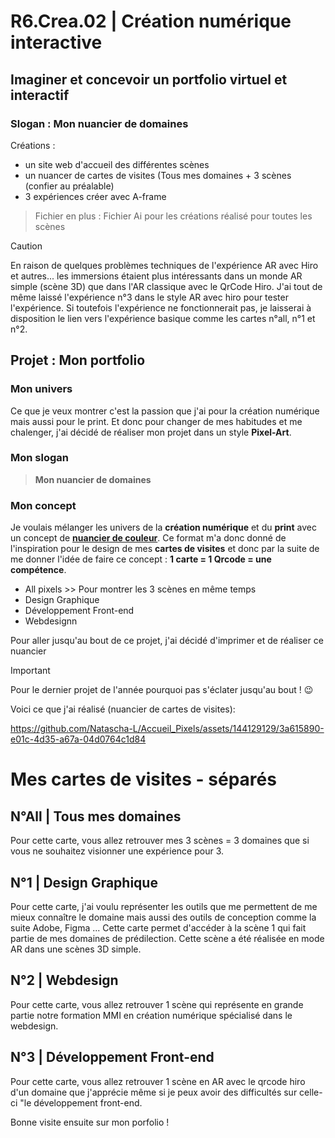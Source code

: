 # **R6.Crea.02** | Création numérique interactive
## Imaginer et concevoir un portfolio virtuel et interactif
### Slogan : Mon nuancier de domaines

Créations :
* un site web d'accueil des différentes scènes
* un nuancer de cartes de visites (Tous mes domaines + 3 scènes (confier au préalable)
* 3 expériences créer avec A-frame

> Fichier en plus : Fichier Ai pour les créations réalisé pour toutes les scènes

> [!CAUTION]
> En raison de quelques problèmes techniques de l'expérience AR avec Hiro et autres... les immersions étaient plus intéressants dans un monde AR simple (scène 3D) que dans l'AR classique avec le QrCode Hiro. J'ai tout de même laissé l'expérience n°3 dans le style AR avec hiro pour tester l'expérience. Si toutefois l'expérience ne fonctionnerait pas, je laisserai à disposition le lien vers l'expérience basique comme les cartes n°all, n°1 et n°2.




## Projet : Mon portfolio



### Mon univers
Ce que je veux montrer c'est la passion que j'ai pour la création numérique mais aussi pour le print. Et donc pour changer de mes habitudes et me chalenger, j'ai décidé de réaliser mon projet dans un style **Pixel-Art**. 

### Mon slogan
> **Mon nuancier de domaines**

### Mon concept
Je voulais mélanger les univers de la **création numérique** et du **print** avec un concept de [**nuancier de couleur**](https://www.peinture-ral.com/40-large_default/nuancier-ral-k7.jpg).
Ce format m'a donc donné de l'inspiration pour le design de mes **cartes de visites** et donc par la suite de me donner l'idée de faire ce concept : **1 carte = 1 Qrcode = une compétence**.

* All pixels >> Pour montrer les 3 scènes en même temps
* Design Graphique
* Développement Front-end
* Webdesignn

Pour aller jusqu'au bout de ce projet, j'ai décidé d'imprimer et de réaliser ce nuancier
> [!IMPORTANT]
> Pour le dernier projet de l'année pourquoi pas s'éclater jusqu'au bout ! 😉

Voici ce que j'ai réalisé (nuancier de cartes de visites):

https://github.com/Natascha-L/Accueil_Pixels/assets/144129129/3a615890-e01c-4d35-a67a-04d0764c1d84

# Mes cartes de visites - séparés 

## N°All | Tous mes domaines
Pour cette carte, vous allez retrouver mes 3 scènes = 3 domaines que si vous ne souhaitez visionner une expérience pour 3.

## N°1 | Design Graphique 
Pour cette carte, j'ai voulu représenter les outils que me permettent de me mieux connaître le domaine mais aussi des outils de conception comme la suite Adobe, Figma ...
Cette carte permet d'accéder à la scène 1 qui fait partie de mes domaines de prédilection. Cette scène a été réalisée en mode AR dans une scènes 3D simple.

## N°2 | Webdesign




Pour cette carte, vous allez retrouver 1 scène qui représente en grande partie notre formation MMI en création numérique spécialisé dans le webdesign.

## N°3 | Développement Front-end
Pour cette carte, vous allez retrouver 1 scène en AR avec le qrcode hiro d'un domaine que j'apprécie même si je peux avoir des difficultés sur celle-ci "le développement front-end.

Bonne visite ensuite sur mon porfolio !
 

